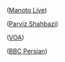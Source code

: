 (<a href="http://www.manototv.com/live/" target="_blank">Manoto Live</a>)<br/>

(<a href="http://www.parvizshahbazi.com/" target="_blank">Parviz Shahbazi</a>)<br/>

(<a href="http://ir.voanews.com/" target="_blank">VOA</a>)<br/>

(<a href="http://www.bbc.com/persian/" target="_blank">BBC Persian</a>)<br/>
